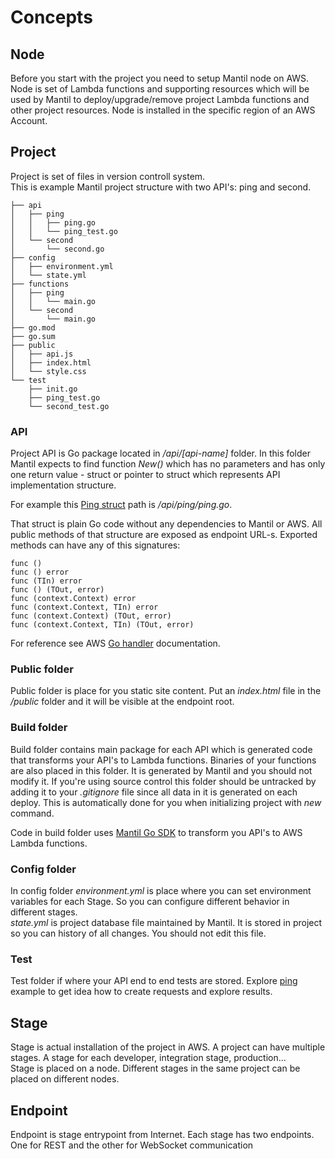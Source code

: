 # Concepts

## Node

Before you start with the project you need to setup Mantil node on AWS. Node is
set of Lambda functions and supporting resources which will be used by Mantil to
deploy/upgrade/remove project Lambda functions and other project resources. Node
is installed in the specific region of an AWS Account.

## Project

Project is set of files in version controll system.  
This is example Mantil project structure with two API's: ping and second.

```
├── api
│   ├── ping
│   │   ├── ping.go
│   │   └── ping_test.go
│   └── second
│       └── second.go
├── config
│   ├── environment.yml
│   └── state.yml
├── functions
│   ├── ping
│   │   └── main.go
│   └── second
│       └── main.go
├── go.mod
├── go.sum
├── public
│   ├── api.js
│   ├── index.html
│   └── style.css
└── test
    ├── init.go
    ├── ping_test.go
    └── second_test.go
```


### API

Project API is Go package located in _/api/[api-name]_ folder.
In this folder Mantil expects to find function _New()_ which has no parameters and has only one return value - struct or pointer to struct which represents API implementation structure.

For example this [Ping struct](https://github.com/mantil-io/template-ping/blob/master/api/ping/ping.go#L9) path is _/api/ping/ping.go_.

That struct is plain Go code without any dependencies to Mantil or AWS. All public methods of that structure are exposed as endpoint URL-s. Exported methods can have any of this signatures:

```
func ()
func () error
func (TIn) error
func () (TOut, error)
func (context.Context) error
func (context.Context, TIn) error
func (context.Context) (TOut, error)
func (context.Context, TIn) (TOut, error)
```

For reference see AWS
[Go handler](https://docs.aws.amazon.com/lambda/latest/dg/golang-handler.html)
documentation.

### Public folder

Public folder is place for you static site content. Put an _index.html_ file in
the _/public_ folder and it will be visible at the endpoint root.

### Build folder

Build folder contains main package for each API which is generated code that transforms your API's to Lambda
functions. Binaries of your functions are also placed in this folder. It is generated by Mantil and you should not modify it.
If you're using source control this folder should be untracked by adding it to your _.gitignore_ file since all data in it is generated on each deploy. This is automatically done for you when initializing project with _new_ command.

Code in build folder uses [Mantil Go
SDK](https://github.com/mantil-io/mantil.go) to transform you API's to AWS
Lambda functions.

### Config folder

In config folder _environment.yml_ is place where you can set environment
variables for each Stage. So you can configure different behavior in different
stages.  
_state.yml_ is project database file maintained by Mantil. It is stored in project
so you can history of all changes. You should not edit this file.

### Test

Test folder if where your API end to end tests are stored. Explore [ping](https://github.com/mantil-io/template-ping/blob/master/test/ping_test.go) example
to get idea how to create requests and explore results.


## Stage

Stage is actual installation of the project in AWS. A project can have
multiple stages. A stage for each developer, integration stage, production...  
Stage is placed on a node. Different stages in the same project can be placed on
different nodes.

## Endpoint

Endpoint is stage entrypoint from Internet. Each stage has two endpoints. One for
REST and the other for WebSocket communication

